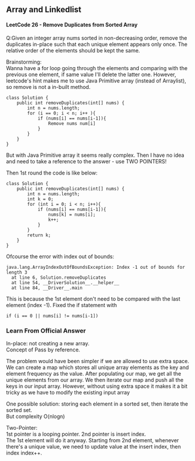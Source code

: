 ## Array and Linkedlist

#### LeetCode 26 - Remove Duplicates from Sorted Array

Q:Given an integer array nums sorted in non-decreasing order, remove the duplicates in-place such that each unique element appears only once. The relative order of the elements should be kept the same.


Brainstorming: <br>
Wanna have a for loop going through the elements and comparing with the previous one element, if same value I'll delete the latter one. However, leetcode's hint makes me to use Java Primitive array (instead of Arraylist), so remove is not a in-built method. 

```
class Solution {
    public int removeDuplicates(int[] nums) {
        int n = nums.length;
        for (i == 0; i < n; i++ ){
            if (nums[i] == nums[i-1]){
                Remove nums num[i]
            }
        }
    }
}
```

But with Java Primitive array it seems really complex. Then I have no idea and need to take a reference to the answer - use TWO POINTERS!

Then 1st round the code is like below:

```
class Solution {
    public int removeDuplicates(int[] nums) {
        int n = nums.length;
        int k = 0;
        for (int i = 0; i < n; i++){
            if (nums[i] == nums[i-1]){
                nums[k] = nums[i];
                k++;
            }
        }
        return k;
    }
}
```

Ofcourse the error with index out of bounds:

```
java.lang.ArrayIndexOutOfBoundsException: Index -1 out of bounds for length 3
  at line 6, Solution.removeDuplicates
  at line 54, __DriverSolution__.__helper__
  at line 84, __Driver__.main
```

This is because the 1st element don't need to be compared with the last element (index -1). Fixed the if statement with 

```
if (i == 0 || nums[i] != nums[i-1])
```

### Learn From Official Answer
In-place: not creating a new array. <br>
Concept of Pass by reference.

The problem would have been simpler if we are allowed to use extra space. We can create a map which stores all unique array elements as the key and element frequency as the value. After populating our map, we get all the unique elements from our array. We then iterate our map and push all the keys in our input array. However, without using extra space it makes it a bit tricky as we have to modify the existing input array

One possible solution: storing each element in a sorted set, then iterate the sorted set. <br>
But complexity O(nlogn)

Two-Pointer: <br>
1st pointer is a looping pointer. 2nd pointer is insert index. <br>
The 1st element will do it anyway. Starting from 2nd element, whenever there's a unique value, we need to update value at the insert index, then index index++.





